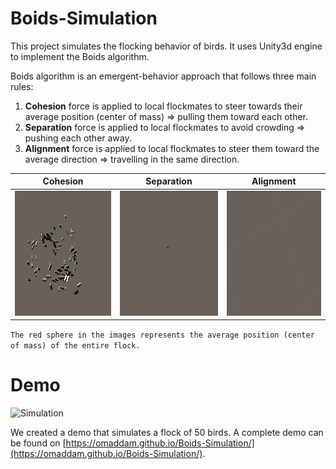 # Boids-Simulation
This project simulates the flocking behavior of birds. It uses Unity3d engine to implement the Boids algorithm.

Boids algorithm is an emergent-behavior approach that follows three main rules:

1) **Cohesion** force is applied to local flockmates to steer towards their average position (center of mass) => pulling them toward each other.
2) **Separation** force is applied to local flockmates to avoid crowding => pushing each other away.
3) **Alignment** force is applied to local flockmates to steer them toward the average direction => travelling in the same direction.

| Cohesion | Separation | Alignment |
| :-----: | :-------: | :-------: |
| <img src="docs/Cohesion.gif" height="200" /> | <img src="docs/Separation.gif" height="200" /> | <img src="docs/Alignment.gif" height="200" /> |

`The red sphere in the images represents the average position (center of mass) of the entire flock.`

# Demo

![Simulation](docs/Simulation.gif)

We created a demo that simulates a flock of 50 birds.
A complete demo can be found on [https://omaddam.github.io/Boids-Simulation/](https://omaddam.github.io/Boids-Simulation/).